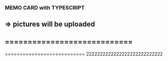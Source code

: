### MEMO CARD with TYPESCRIPT
=> pictures will be uploaded
----------------------------
============================
-----------------------
===========================
2222222222222222222222222222
